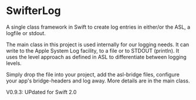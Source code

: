 # SwifterLog
A single class framework in Swift to create log entries in either/or the ASL, a logfile or stdout.

The main class in this project is used internally for our logging needs. It can write to the Apple System Log facility, to a file or to STDOUT (println).
It uses the level approach as defined in ASL to differentiate between logging levels.

Simply drop the file into your project, add the asl-bridge files, configure your app's bridge-headers and log away. More details are in the main class.

V0.9.3: UPdated for Swift 2.0

